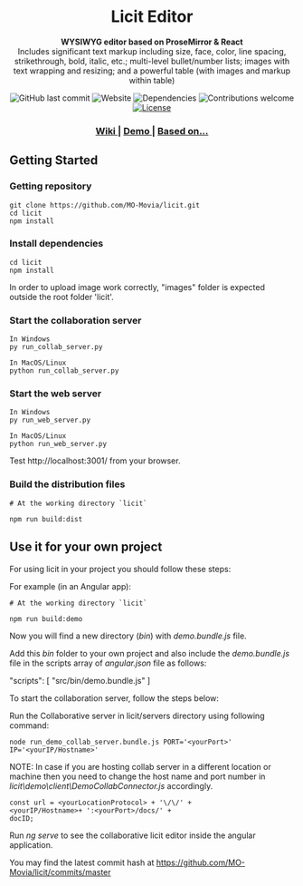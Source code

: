 <h1 align="center">Licit Editor</h1>

<div align="center">
  <strong>WYSIWYG editor based on ProseMirror & React</strong>
</div>
<div align="center">
  Includes significant text markup including size, face, color, line spacing, strikethrough, bold, italic, etc.; multi-level bullet/number lists; images with text wrapping and resizing; and a powerful table (with images and markup within table)
</div>
<div align="center">
  
![GitHub last commit](https://img.shields.io/github/last-commit/MO-Movia/licit)
![Website](https://img.shields.io/website?down_color=red&down_message=Offline&up_color=green&up_message=Online&url=http%3A%2F%2Fgreathints.com)
![Dependencies](https://img.shields.io/badge/dependencies-up%20to%20date-brightgreen.svg)
![Contributions welcome](https://img.shields.io/badge/contributions-welcome-orange.svg)
[![License](https://img.shields.io/badge/license-MIT-blue.svg)](https://opensource.org/licenses/MIT)

</div>
<div align="center">
  <h3>
    <a href="https://github.com/MO-Movia/licit/wiki">Wiki
    </a>
    <span> | </span>
    <a href="http://greathints.com:3001/">Demo
    </a>
    <span> | </span>
    <a href="https://prosemirror.net/">Based on...
    </a>
  </h3>
</div>

## Getting Started  

### Getting repository

```
git clone https://github.com/MO-Movia/licit.git
cd licit
npm install
```

### Install dependencies

```
cd licit 
npm install
``` 

In order to upload image work correctly, "images" folder is expected outside the root folder 'licit'.

  

### Start the collaboration server

```
In Windows
py run_collab_server.py  

In MacOS/Linux
python run_collab_server.py
```

  

### Start the web server

```
In Windows
py run_web_server.py  

In MacOS/Linux
python run_web_server.py
```

Test http://localhost:3001/ from your browser.
  

### Build the distribution files 

```
# At the working directory `licit` 

npm run build:dist
``` 

## Use it for your own project  

For using licit in your project you should follow these steps:  

For example (in an Angular app):
 
```
# At the working directory `licit`

npm run build:demo
```  

Now you will find a new directory (*bin*) with *demo.bundle.js* file. 

Add this *bin* folder to your own project and also include the *demo.bundle.js* file in the scripts array of *angular.json* file as follows: 

"scripts": [
"src/bin/demo.bundle.js"
] 

To start the collaboration server, follow the steps below:

Run the Collaborative server in licit/servers directory using following command:

```
node run_demo_collab_server.bundle.js PORT='<yourPort>' IP='<yourIP/Hostname>'
```

NOTE: In case if you are hosting collab server in a different location or machine then you need to change the host name and port number in *licit\demo\client\DemoCollabConnector.js* accordingly. 
```
const url = <yourLocationProtocol> + '\/\/' +
<yourIP/Hostname>+ ':<yourPort>/docs/' +
docID;  
```
Run *ng serve* to see the collaborative licit editor inside the angular application.

You may find the latest commit hash at https://github.com/MO-Movia/licit/commits/master
